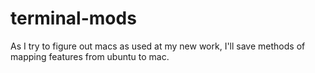 terminal-mods
=============

As I try to figure out macs as used at my new work, I'll save methods of mapping features from ubuntu to mac.
